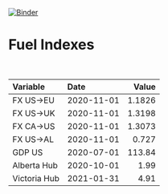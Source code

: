 [![Binder](https://mybinder.org/badge_logo.svg)](https://mybinder.org/v2/gh/AyrtonB/Global-Gas-Prices/master)

# Fuel Indexes

<br>

| Variable     | Date       |    Value |
|:-------------|:-----------|---------:|
| FX US->EU    | 2020-11-01 |   1.1826 |
| FX US->UK    | 2020-11-01 |   1.3198 |
| FX CA->US    | 2020-11-01 |   1.3073 |
| FX US->AL    | 2020-11-01 |   0.727  |
| GDP US       | 2020-07-01 | 113.84   |
| Alberta Hub  | 2020-10-01 |   1.99   |
| Victoria Hub | 2021-01-31 |   4.91   |